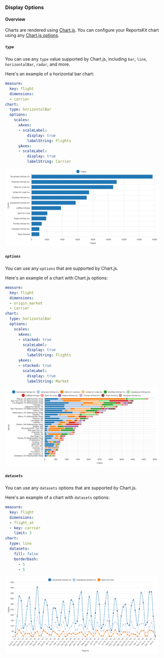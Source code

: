 ### Display Options

#### Overview

Charts are rendered using [Chart.js](http://www.chartjs.org/). You can configure your ReportsKit chart using any [Chart.js options](http://www.chartjs.org/docs/).

##### `type`

You can use any `type` value supported by Chart.js, including `bar`, `line`, `horizontalBar`, `radar`, and more.

Here's an example of a horizontal bar chart:

```yaml
measure:
  key: flight
  dimensions:
  - carrier
chart:
  type: horizontalBar
  options:
    scales:
      xAxes:
      - scaleLabel:
          display: true
          labelString: Flights
      yAxes:
      - scaleLabel:
          display: true
          labelString: Carrier
```
[<img src="images/horizontal_bar.png?raw=true" width="500" />](images/horizontal_bar.png?raw=true)

##### `options`

You can use any `options` that are supported by Chart.js.

Here's an example of a chart with Chart.js options:

```yaml
measure:
  key: flight
  dimensions:
  - origin_market
  - carrier
chart:
  type: horizontalBar
  options:
    scales:
      xAxes:
      - stacked: true
        scaleLabel:
          display: true
          labelString: Flights
      yAxes:
      - stacked: true
        scaleLabel:
          display: true
          labelString: Market
```
[<img src="images/chart_options.png?raw=true" width="500" />](images/chart_options.png?raw=true)

##### `datasets`

You can use any `datasets` options that are supported by Chart.js.

Here's an example of a chart with `datasets` options:

```yaml
measure:
  key: flight
  dimensions:
  - flight_at
  - key: carrier
    limit: 3
chart:
  type: line
  datasets:
    fill: false
    borderDash:
      - 5
      - 5
```
[<img src="images/dashed_line.png?raw=true" width="500" />](images/dashed_line.png?raw=true)
